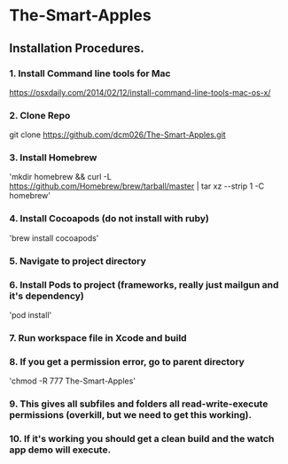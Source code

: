# The-Smart-Apples

## Installation Procedures.

### 1. Install Command line tools for Mac
https://osxdaily.com/2014/02/12/install-command-line-tools-mac-os-x/

### 2. Clone Repo
git clone https://github.com/dcm026/The-Smart-Apples.git

### 3. Install Homebrew
'mkdir homebrew && curl -L https://github.com/Homebrew/brew/tarball/master | tar xz --strip 1 -C homebrew'

### 4. Install Cocoapods (do not install with ruby)
'brew install cocoapods'

### 5. Navigate to project directory

### 6. Install Pods to project (frameworks, really just mailgun and it's dependency)
'pod install'

### 7. Run workspace file in Xcode and build

### 8. If you get a permission error, go to parent directory
'chmod -R 777 The-Smart-Apples'

### 9. This gives all subfiles and folders all read-write-execute permissions (overkill, but we need to get this working).

### 10. If it's working you should get a clean build and the watch app demo will execute.
